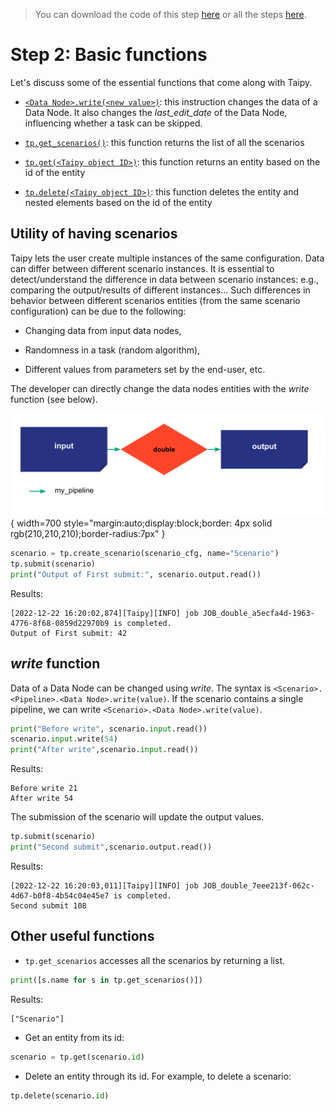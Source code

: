> You can download the code of this step [here](../src/step_02.py) or all the steps [here](https://github.com/Avaiga/taipy-getting-started-core/tree/develop/src).

# Step 2: Basic functions

Let's discuss some of the essential functions that come along with Taipy.

- [`<Data Node>.write(<new value>)`](https://docs.taipy.io/en/latest/manuals/core/entities/data-node-mgt/#read-write-a-data-node): this instruction changes the data of a Data Node. It also changes the _last_edit_date_ of the Data Node, influencing whether a task can be skipped.

- [`tp.get_scenarios()`](https://docs.taipy.io/en/latest/manuals/core/entities/scenario-cycle-mgt/#get-all-scenarios): this function returns the list of all the scenarios

- [`tp.get(<Taipy object ID>)`](https://docs.taipy.io/en/latest/manuals/core/entities/data-node-mgt/#get-data-node): this function returns an entity based on the id of the entity

- [`tp.delete(<Taipy object ID>)`](https://docs.taipy.io/en/latest/manuals/core/entities/scenario-cycle-mgt/#delete-a-scenario): this function deletes the entity and nested elements based on the id of the entity

## Utility of having scenarios

Taipy lets the user create multiple instances of the same configuration. Data can differ between different scenario instances. It is essential to detect/understand the difference in data between scenario instances: e.g., comparing the output/results of different instances... Such differences in behavior between different scenarios entities (from the same scenario configuration) can be due to the following:

- Changing data from input data nodes, 

- Randomness in a task (random algorithm), 

- Different values from parameters set by the end-user, etc.

The developer can directly change the data nodes entities with the _write_ function (see below).

![](config_02.svg){ width=700 style="margin:auto;display:block;border: 4px solid rgb(210,210,210);border-radius:7px" }

```python
scenario = tp.create_scenario(scenario_cfg, name="Scenario")
tp.submit(scenario)
print("Output of First submit:", scenario.output.read())
```

Results:

```
[2022-12-22 16:20:02,874][Taipy][INFO] job JOB_double_a5ecfa4d-1963-4776-8f68-0859d22970b9 is completed.
Output of First submit: 42
```

## _write_ function

Data of a Data Node can be changed using _write_. The syntax is `<Scenario>.<Pipeline>.<Data Node>.write(value)`. If the scenario contains a single pipeline, we can write `<Scenario>.<Data Node>.write(value)`.


```python
print("Before write", scenario.input.read())
scenario.input.write(54)
print("After write",scenario.input.read())
```

Results:
```
Before write 21
After write 54
```

The submission of the scenario will update the output values.


```python
tp.submit(scenario)
print("Second submit",scenario.output.read())
```
Results:
```
[2022-12-22 16:20:03,011][Taipy][INFO] job JOB_double_7eee213f-062c-4d67-b0f8-4b54c04e45e7 is completed.
Second submit 108
```
    
## Other useful functions

- `tp.get_scenarios` accesses all the scenarios by returning a list.

```python
print([s.name for s in tp.get_scenarios()])
```

Results:
```
["Scenario"]
```

- Get an entity from its id:

```python
scenario = tp.get(scenario.id)
```

- Delete an entity through its id. For example, to delete a scenario:

```python
tp.delete(scenario.id)
```

